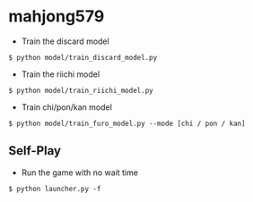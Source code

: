 # mahjong579

- Train the discard model
```shell
$ python model/train_discard_model.py
```
- Train the riichi model
```shell
$ python model/train_riichi_model.py
```

- Train chi/pon/kan model
```shell
$ python model/train_furo_model.py --mode [chi / pon / kan]
```

## Self-Play
- Run the game with no wait time
```shell
$ python launcher.py -f
```